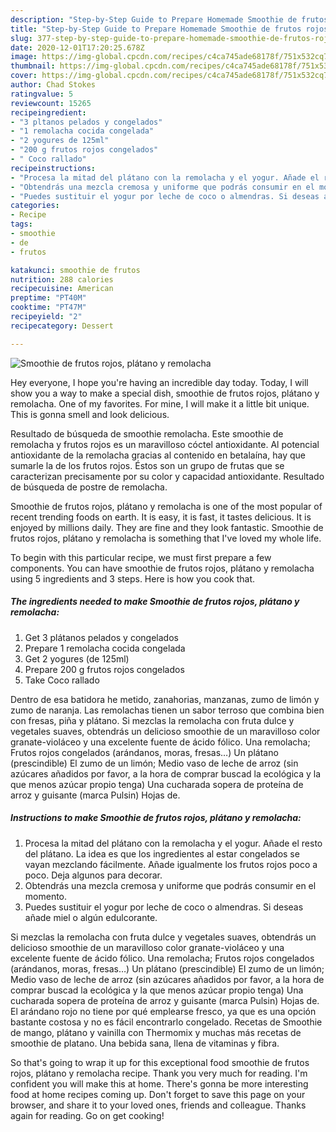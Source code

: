```yaml
---
description: "Step-by-Step Guide to Prepare Homemade Smoothie de frutos rojos, plátano y remolacha"
title: "Step-by-Step Guide to Prepare Homemade Smoothie de frutos rojos, plátano y remolacha"
slug: 377-step-by-step-guide-to-prepare-homemade-smoothie-de-frutos-rojos-platano-y-remolacha
date: 2020-12-01T17:20:25.678Z
image: https://img-global.cpcdn.com/recipes/c4ca745ade68178f/751x532cq70/smoothie-de-frutos-rojos-platano-y-remolacha-foto-principal.jpg
thumbnail: https://img-global.cpcdn.com/recipes/c4ca745ade68178f/751x532cq70/smoothie-de-frutos-rojos-platano-y-remolacha-foto-principal.jpg
cover: https://img-global.cpcdn.com/recipes/c4ca745ade68178f/751x532cq70/smoothie-de-frutos-rojos-platano-y-remolacha-foto-principal.jpg
author: Chad Stokes
ratingvalue: 5
reviewcount: 15265
recipeingredient:
- "3 pltanos pelados y congelados"
- "1 remolacha cocida congelada"
- "2 yogures de 125ml"
- "200 g frutos rojos congelados"
- " Coco rallado"
recipeinstructions:
- "Procesa la mitad del plátano con la remolacha y el yogur. Añade el resto del plátano. La idea es que los ingredientes al estar congelados se vayan mezclando fácilmente. Añade igualmente los frutos rojos poco a poco. Deja algunos para decorar."
- "Obtendrás una mezcla cremosa y uniforme que podrás consumir en el momento."
- "Puedes sustituir el yogur por leche de coco o almendras. Si deseas añade miel o algún edulcorante."
categories:
- Recipe
tags:
- smoothie
- de
- frutos

katakunci: smoothie de frutos 
nutrition: 288 calories
recipecuisine: American
preptime: "PT40M"
cooktime: "PT47M"
recipeyield: "2"
recipecategory: Dessert

---
```



![Smoothie de frutos rojos, plátano y remolacha](https://img-global.cpcdn.com/recipes/c4ca745ade68178f/751x532cq70/smoothie-de-frutos-rojos-platano-y-remolacha-foto-principal.jpg)

Hey everyone, I hope you're having an incredible day today. Today, I will show you a way to make a special dish, smoothie de frutos rojos, plátano y remolacha. One of my favorites. For mine, I will make it a little bit unique. This is gonna smell and look delicious.

Resultado de búsqueda de smoothie remolacha. Este smoothie de remolacha y frutos rojos es un maravilloso cóctel antioxidante. Al potencial antioxidante de la remolacha gracias al contenido en betalaína, hay que sumarle la de los frutos rojos. Éstos son un grupo de frutas que se caracterizan precisamente por su color y capacidad antioxidante. Resultado de búsqueda de postre de remolacha.

Smoothie de frutos rojos, plátano y remolacha is one of the most popular of recent trending foods on earth. It is easy, it is fast, it tastes delicious. It is enjoyed by millions daily. They are fine and they look fantastic. Smoothie de frutos rojos, plátano y remolacha is something that I've loved my whole life.


To begin with this particular recipe, we must first prepare a few components. You can have smoothie de frutos rojos, plátano y remolacha using 5 ingredients and 3 steps. Here is how you cook that.

<!--inarticleads1-->

##### The ingredients needed to make Smoothie de frutos rojos, plátano y remolacha:

1. Get 3 plátanos pelados y congelados
1. Prepare 1 remolacha cocida congelada
1. Get 2 yogures (de 125ml)
1. Prepare 200 g frutos rojos congelados
1. Take  Coco rallado


Dentro de esa batidora he metido, zanahorias, manzanas, zumo de limón y zumo de naranja. Las remolachas tienen un sabor terroso que combina bien con fresas, piña y plátano. Si mezclas la remolacha con fruta dulce y vegetales suaves, obtendrás un delicioso smoothie de un maravilloso color granate-violáceo y una excelente fuente de ácido fólico. Una remolacha; Frutos rojos congelados (arándanos, moras, fresas…) Un plátano (prescindible) El zumo de un limón; Medio vaso de leche de arroz (sin azúcares añadidos por favor, a la hora de comprar buscad la ecológica y la que menos azúcar propio tenga) Una cucharada sopera de proteína de arroz y guisante (marca Pulsin) Hojas de. 

<!--inarticleads2-->

##### Instructions to make Smoothie de frutos rojos, plátano y remolacha:

1. Procesa la mitad del plátano con la remolacha y el yogur. Añade el resto del plátano. La idea es que los ingredientes al estar congelados se vayan mezclando fácilmente. Añade igualmente los frutos rojos poco a poco. Deja algunos para decorar.
1. Obtendrás una mezcla cremosa y uniforme que podrás consumir en el momento.
1. Puedes sustituir el yogur por leche de coco o almendras. Si deseas añade miel o algún edulcorante.


Si mezclas la remolacha con fruta dulce y vegetales suaves, obtendrás un delicioso smoothie de un maravilloso color granate-violáceo y una excelente fuente de ácido fólico. Una remolacha; Frutos rojos congelados (arándanos, moras, fresas…) Un plátano (prescindible) El zumo de un limón; Medio vaso de leche de arroz (sin azúcares añadidos por favor, a la hora de comprar buscad la ecológica y la que menos azúcar propio tenga) Una cucharada sopera de proteína de arroz y guisante (marca Pulsin) Hojas de. El arándano rojo no tiene por qué emplearse fresco, ya que es una opción bastante costosa y no es fácil encontrarlo congelado. Recetas de Smoothie de mango, plátano y vainilla con Thermomix y muchas más recetas de smoothie de platano. Una bebida sana, llena de vitaminas y fibra. 

So that's going to wrap it up for this exceptional food smoothie de frutos rojos, plátano y remolacha recipe. Thank you very much for reading. I'm confident you will make this at home. There's gonna be more interesting food at home recipes coming up. Don't forget to save this page on your browser, and share it to your loved ones, friends and colleague. Thanks again for reading. Go on get cooking!
